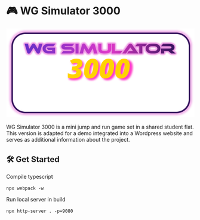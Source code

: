 # 🎮 WG Simulator 3000

![Logo](/build/wp-content/uploads/intro-bg.svg)

WG Simulator 3000 is a mini jump and run game set in a shared student flat. This version is adapted for a demo integrated into a Wordpress website and serves as additional information about the project.

## 🛠️ Get Started

Compile typescript

```
npx webpack -w
```

Run local server in build

```
npx http-server . -p=9080
```
